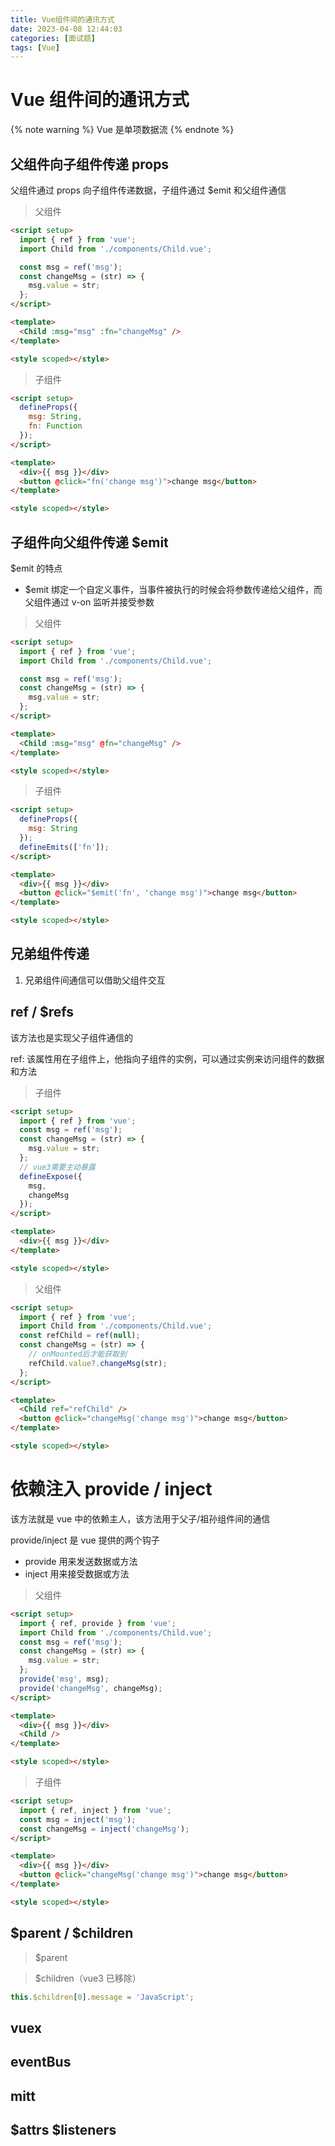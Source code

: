 ```yaml
---
title: Vue组件间的通讯方式
date: 2023-04-08 12:44:03
categories: [面试题]
tags: [Vue]
---
```


# Vue 组件间的通讯方式

{% note warning %}
Vue 是单项数据流
{% endnote %}

## 父组件向子组件传递 props

父组件通过 props 向子组件传递数据，子组件通过 $emit 和父组件通信

> 父组件

```html
<script setup>
  import { ref } from 'vue';
  import Child from './components/Child.vue';

  const msg = ref('msg');
  const changeMsg = (str) => {
    msg.value = str;
  };
</script>

<template>
  <Child :msg="msg" :fn="changeMsg" />
</template>

<style scoped></style>
```

> 子组件

```html
<script setup>
  defineProps({
    msg: String,
    fn: Function
  });
</script>

<template>
  <div>{{ msg }}</div>
  <button @click="fn('change msg')">change msg</button>
</template>

<style scoped></style>
```

## 子组件向父组件传递 $emit

$emit 的特点

- $emit 绑定一个自定义事件，当事件被执行的时候会将参数传递给父组件，而父组件通过 v-on 监听并接受参数

> 父组件

```html
<script setup>
  import { ref } from 'vue';
  import Child from './components/Child.vue';

  const msg = ref('msg');
  const changeMsg = (str) => {
    msg.value = str;
  };
</script>

<template>
  <Child :msg="msg" @fn="changeMsg" />
</template>

<style scoped></style>
```

> 子组件

```html
<script setup>
  defineProps({
    msg: String
  });
  defineEmits(['fn']);
</script>

<template>
  <div>{{ msg }}</div>
  <button @click="$emit('fn', 'change msg')">change msg</button>
</template>

<style scoped></style>
```

## 兄弟组件传递

1. 兄弟组件间通信可以借助父组件交互

## ref / $refs

该方法也是实现父子组件通信的

ref: 该属性用在子组件上，他指向子组件的实例，可以通过实例来访问组件的数据和方法

> 子组件

```html
<script setup>
  import { ref } from 'vue';
  const msg = ref('msg');
  const changeMsg = (str) => {
    msg.value = str;
  };
  // vue3需要主动暴露
  defineExpose({
    msg,
    changeMsg
  });
</script>

<template>
  <div>{{ msg }}</div>
</template>

<style scoped></style>
```

> 父组件

```html
<script setup>
  import { ref } from 'vue';
  import Child from './components/Child.vue';
  const refChild = ref(null);
  const changeMsg = (str) => {
    // onMounted后才能获取到
    refChild.value?.changeMsg(str);
  };
</script>

<template>
  <Child ref="refChild" />
  <button @click="changeMsg('change msg')">change msg</button>
</template>

<style scoped></style>
```

# 依赖注入 provide / inject

该方法就是 vue 中的依赖主人，该方法用于父子/祖孙组件间的通信

provide/inject 是 vue 提供的两个钩子

- provide 用来发送数据或方法
- inject 用来接受数据或方法

> 父组件

```html
<script setup>
  import { ref, provide } from 'vue';
  import Child from './components/Child.vue';
  const msg = ref('msg');
  const changeMsg = (str) => {
    msg.value = str;
  };
  provide('msg', msg);
  provide('changeMsg', changeMsg);
</script>

<template>
  <div>{{ msg }}</div>
  <Child />
</template>

<style scoped></style>
```

> 子组件

```html
<script setup>
  import { ref, inject } from 'vue';
  const msg = inject('msg');
  const changeMsg = inject('changeMsg');
</script>

<template>
  <div>{{ msg }}</div>
  <button @click="changeMsg('change msg')">change msg</button>
</template>

<style scoped></style>
```

## $parent / $children

> $parent

> $children（vue3 已移除）

```javascript
this.$children[0].message = 'JavaScript';
```

## vuex

## eventBus

## mitt

## $attrs $listeners
